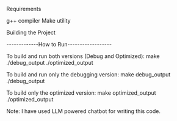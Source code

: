 Requirements

g++ compiler Make utility

Building the Project

-------------How to Run------------------

To build and run both versions (Debug and Optimized): make ./debug_output ./optimized_output

To build and run only the debugging version: make debug_output ./debug_output

To build only the optimized version: make optimized_output ./optimized_output

Note: I have used LLM powered chatbot for writing this code.